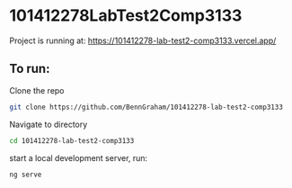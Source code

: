 # 101412278LabTest2Comp3133

Project is running at: https://101412278-lab-test2-comp3133.vercel.app/

## To run:
Clone the repo
```bash
git clone https://github.com/BennGraham/101412278-lab-test2-comp3133
```

Navigate to directory
```bash
cd 101412278-lab-test2-comp3133
```

start a local development server, run:
```bash
ng serve
```

